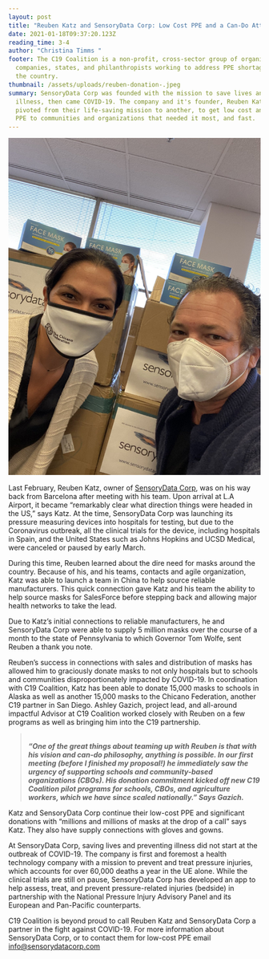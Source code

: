 ```yaml
---
layout: post
title: "Reuben Katz and SensoryData Corp: Low Cost PPE and a Can-Do Attitude."
date: 2021-01-18T09:37:20.123Z
reading_time: 3-4
author: "Christina Timms "
footer: The C19 Coalition is a non-profit, cross-sector group of organizations,
  companies, states, and philanthropists working to address PPE shortages across
  the country.
thumbnail: /assets/uploads/reuben-donation-.jpeg
summary: SensoryData Corp was founded with the mission to save lives and prevent
  illness, then came COVID-19. The company and it's founder, Reuben Katz,
  pivoted from their life-saving mission to another, to get low cost and donated
  PPE to communities and organizations that needed it most, and fast.
---
```



![](/assets/uploads/reuben-image-2.jpeg "Reuben donating PPE to Chicano Federation. ")

Last February, Reuben Katz, owner of [SensoryData Corp](https://sensorydatacorp.com/), was on his way back from Barcelona after meeting with his team. Upon arrival at L.A Airport, it became “remarkably clear what direction things were headed in the US,” says Katz. At the time, SensoryData Corp was launching its pressure measuring devices into hospitals for testing, but due to the Coronavirus outbreak, all the clinical trials for the device, including hospitals in Spain, and the United States such as Johns Hopkins and UCSD Medical, were canceled or paused by early March. 

During this time, Reuben learned about the dire need for masks around the country. Because of his, and his teams, contacts and agile organization, Katz was able to launch a team in China to help source reliable manufacturers. This quick connection gave Katz and his team the ability to help source masks for SalesForce before stepping back and allowing major health networks to take the lead. 

Due to Katz’s initial connections to reliable manufacturers, he and SensoryData Corp were able to supply 5 million masks over the course of a month to the state of Pennsylvania to which Governor Tom Wolfe, sent Reuben a thank you note. 

Reuben’s success in connections with sales and distribution of masks has allowed him to graciously donate masks to not only hospitals but to schools and communities disproportionately impacted by COVID-19. In coordination with C19 Coalition, Katz has been able to donate 15,000 masks to schools in Alaska as well as another 15,000 masks to the Chicano Federation, another C19 partner in San Diego. Ashley Gazich, project lead, and all-around impactful Advisor at C19 Coalition worked closely with Reuben on a few programs as well as bringing him into the C19 partnership.

> **\
> *“One of the great things about teaming up with Reuben is that with his vision and can-do philosophy, anything is possible. In our first meeting (before I finished my proposal!) he immediately saw the urgency of supporting schools and community-based organizations (CBOs). His donation commitment kicked off new C19 Coalition pilot programs for schools, CBOs, and agriculture workers, which we have since scaled nationally.” Says Gazich.*** 

Katz and SensoryData Corp continue their low-cost PPE and significant donations with “millions and millions of masks at the drop of a call” says Katz. They also have supply connections with gloves and gowns. 

At SensoryData Corp, saving lives and preventing illness did not start at the outbreak of COVID-19. The company is first and foremost a health technology company with a mission to prevent and treat pressure injuries, which accounts for over 60,000 deaths a year in the UE alone. While the clinical trials are still on pause, SensoryData Corp has developed an app to help assess, treat, and prevent pressure-related injuries (bedside) in partnership with the National Pressure Injury Advisory Panel and its European and Pan-Pacific counterparts. 

C19 Coalition is beyond proud to call Reuben Katz and SensoryData Corp a partner in the fight against COVID-19. For more information about SensoryData Corp, or to contact them for low-cost PPE email info@sensorydatacorp.com